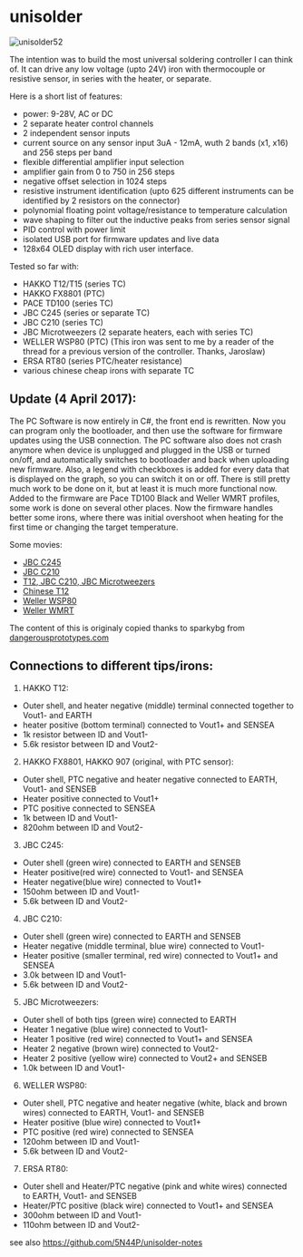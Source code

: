 # unisolder

![unisolder52](https://raw.githubusercontent.com/phschoen/unisolder/master/pics/unisolder52.jpg "unisolder52")

The intention was to build the most universal soldering controller I can think of.
It can drive any low voltage (upto 24V) iron with thermocouple or resistive sensor,
in series with the heater, or separate.

Here is a short list of features:
- power: 9-28V, AC or DC
- 2 separate heater control channels
- 2 independent sensor inputs
- current source on any sensor input 3uA - 12mA, wuth 2 bands (x1, x16) and 256 steps per band
- flexible differential amplifier input selection
- amplifier gain from 0 to 750 in 256 steps
- negative offset selection in 1024 steps
- resistive instrument identification (upto 625 different instruments can be identified by 2 resistors on the connector)
- polynomial floating point voltage/resistance to temperature calculation
- wave shaping to filter out the inductive peaks from series sensor signal
- PID control with power limit
- isolated USB port for firmware updates and live data
- 128x64 OLED display with rich user interface.

Tested so far with:
- HAKKO T12/T15 (series TC)
- HAKKO FX8801 (PTC)
- PACE TD100 (series TC)
- JBC C245 (series or separate TC)
- JBC C210 (series TC)
- JBC Microtweezers (2 separate heaters, each with series TC)
- WELLER WSP80 (PTC) (This iron was sent to me by a reader of the thread for a previous version of the controller. Thanks, Jaroslaw)
- ERSA RT80 (series PTC/heater resistance)
- various chinese cheap irons with separate TC

## Update (4 April 2017): 
The PC Software is now entirely in C#, the front end is rewritten. Now you can program only the bootloader,
and then use the software for firmware updates using the USB connection. The PC software also does not crash
anymore when device is unplugged and plugged in the USB or turned on/off, and automatically switches to
bootloader and back when uploading new firmware. Also, a legend with checkboxes is added for every data
that is displayed on the graph, so you can switch it on or off. There is still pretty much work to be done on it,
but at least it is much more functional now.
Added to the firmware are Pace TD100 Black and Weller WMRT profiles, some work is done on several other places.
Now the firmware handles better some irons, where there was initial overshoot when heating for the first time
or changing the target temperature.

Some movies:
 - [JBC C245](https://www.youtube.com/watch?v=oTdQB4ywDOA)
 - [JBC C210](https://www.youtube.com/watch?v=iyz-EDf-JaY)
 - [T12, JBC C210, JBC Microtweezers](https://www.youtube.com/watch?v=-f0KSU0PJzc&t=70s)
 - [Chinese T12](https://www.youtube.com/watch?v=u588sh-4thg)
 - [Weller WSP80](https://www.youtube.com/watch?v=gd_8w7l8_Bo)
 - [Weller WMRT](https://www.youtube.com/watch?v=eHNJuQEw6XU)

The content of this is originaly copied thanks to sparkybg from [dangerousprototypes.com](http://dangerousprototypes.com/forum/viewtopic.php?t=7218)

## Connections to different tips/irons:

1. HAKKO T12:
- Outer shell, and heater negative (middle) terminal connected together to Vout1- and EARTH
- heater positive (bottom terminal) connected to Vout1+ and SENSEA
- 1k resistor between ID and Vout1-
- 5.6k resistor between ID and Vout2-

2. HAKKO FX8801, HAKKO 907 (original, with PTC sensor):
- Outer shell, PTC negative and heater negative connected to EARTH, Vout1- and SENSEB
- Heater positive connected to Vout1+
- PTC positive connected to SENSEA
- 1k between ID and Vout1-
- 820ohm between ID and Vout2-

3. JBC C245:
- Outer shell (green wire) connected to EARTH and SENSEB
- Heater positive(red wire) connected to Vout1- and SENSEA
- Heater negative(blue wire) connected to Vout1+
- 150ohm between ID and Vout1-
- 5.6k between ID and Vout2-

4. JBC C210:
- Outer shell (green wire) connected to EARTH and SENSEB
- Heater negative (middle terminal, blue wire) connected to Vout1-
- Heater positive (smaller terminal, red wire) connected to Vout1+ and SENSEA
- 3.0k between ID and Vout1-
- 5.6k between ID and Vout2-

5. JBC Microtweezers:
- Outer shell of both tips (green wire) connected to EARTH
- Heater 1 negative (blue wire) connected to Vout1-
- Heater 1 positive (red wire) connected to Vout1+ and SENSEA
- Heater 2 negative (brown wire) connected to Vout2-
- Heater 2 positive (yellow wire) connected to Vout2+ and SENSEB
- 1.0k between ID and Vout1-

6. WELLER WSP80:
- Outer shell, PTC negative and heater negative (white, black and brown wires) connected to EARTH, Vout1- and SENSEB
- Heater positive (blue wire) connected to Vout1+
- PTC positive (red wire) connected to SENSEA
- 120ohm between ID and Vout1-
- 5.6k between ID and Vout2-

7. ERSA RT80:
- Outer shell and Heater/PTC negative (pink and white wires) connected to EARTH, Vout1- and SENSEB
- Heater/PTC positive (black wire) connected to Vout1+ and SENSEA
- 300ohm between ID and Vout1-
- 110ohm between ID and Vout2-

see also https://github.com/5N44P/unisolder-notes
